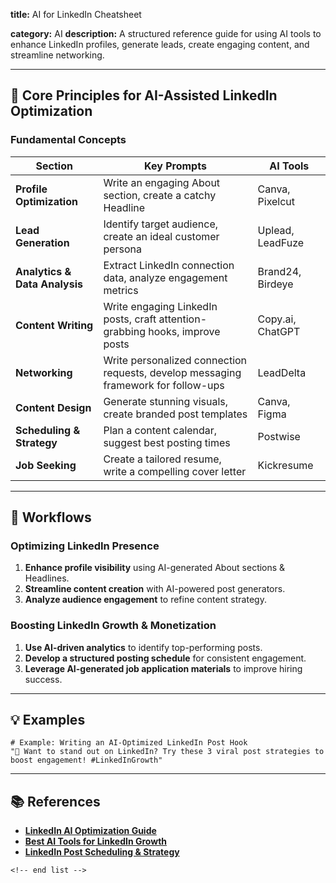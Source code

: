 **title:** AI for LinkedIn Cheatsheet

**category:** AI
**description:** A structured reference guide for using AI tools to enhance LinkedIn profiles, generate leads, create engaging content, and streamline networking.

---

## 🚀 **Core Principles for AI-Assisted LinkedIn Optimization**

### **Fundamental Concepts**

| Section                             | Key Prompts                                                                        | AI Tools         |
| ----------------------------------- | ---------------------------------------------------------------------------------- | ---------------- |
| **Profile Optimization**      | Write an engaging About section, create a catchy Headline                          | Canva, Pixelcut  |
| **Lead Generation**           | Identify target audience, create an ideal customer persona                         | Uplead, LeadFuze |
| **Analytics & Data Analysis** | Extract LinkedIn connection data, analyze engagement metrics                       | Brand24, Birdeye |
| **Content Writing**           | Write engaging LinkedIn posts, craft attention-grabbing hooks, improve posts       | Copy.ai, ChatGPT |
| **Networking**                | Write personalized connection requests, develop messaging framework for follow-ups | LeadDelta        |
| **Content Design**            | Generate stunning visuals, create branded post templates                           | Canva, Figma     |
| **Scheduling & Strategy**     | Plan a content calendar, suggest best posting times                                | Postwise         |
| **Job Seeking**               | Create a tailored resume, write a compelling cover letter                          | Kickresume       |

---

## 🔄 **Workflows**

### **Optimizing LinkedIn Presence**

1. **Enhance profile visibility** using AI-generated About sections & Headlines.
2. **Streamline content creation** with AI-powered post generators.
3. **Analyze audience engagement** to refine content strategy.

### **Boosting LinkedIn Growth & Monetization**

1. **Use AI-driven analytics** to identify top-performing posts.
2. **Develop a structured posting schedule** for consistent engagement.
3. **Leverage AI-generated job application materials** to improve hiring success.

---

## 💡 **Examples**

```plaintext
# Example: Writing an AI-Optimized LinkedIn Post Hook
"🚀 Want to stand out on LinkedIn? Try these 3 viral post strategies to boost engagement! #LinkedInGrowth"  
```

---

## 📚 **References**

- **[LinkedIn AI Optimization Guide](https://www.linkedin.com/pulse/how-use-ai-linkedin-content-strategy-marketing/)**
- **[Best AI Tools for LinkedIn Growth](https://www.socialmediatoday.com/news/top-ai-tools-for-linkedin-marketing/)**
- **[LinkedIn Post Scheduling &amp; Strategy](https://buffer.com/linkedin-post-strategy/)**

```
<!-- end list -->
```
